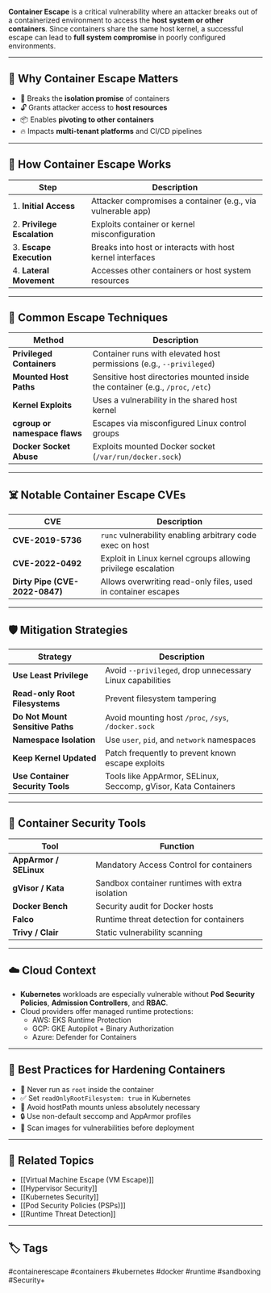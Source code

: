**Container Escape** is a critical vulnerability where an attacker breaks out of a containerized environment to access the **host system or other containers**. Since containers share the same host kernel, a successful escape can lead to **full system compromise** in poorly configured environments.

---

## 🎯 Why Container Escape Matters

- 🚨 Breaks the **isolation promise** of containers
- 🔓 Grants attacker access to **host resources**
- 📦 Enables **pivoting to other containers**
- 🔥 Impacts **multi-tenant platforms** and CI/CD pipelines

---

## 🧱 How Container Escape Works

| Step                     | Description                                                 |
|--------------------------|-------------------------------------------------------------|
| 1. **Initial Access**     | Attacker compromises a container (e.g., via vulnerable app) |
| 2. **Privilege Escalation**| Exploits container or kernel misconfiguration              |
| 3. **Escape Execution**   | Breaks into host or interacts with host kernel interfaces   |
| 4. **Lateral Movement**   | Accesses other containers or host system resources          |

---

## 🧪 Common Escape Techniques

| Method                     | Description                                                     |
|----------------------------|-----------------------------------------------------------------|
| **Privileged Containers**  | Container runs with elevated host permissions (e.g., `--privileged`) |
| **Mounted Host Paths**     | Sensitive host directories mounted inside the container (e.g., `/proc`, `/etc`) |
| **Kernel Exploits**        | Uses a vulnerability in the shared host kernel                 |
| **cgroup or namespace flaws** | Escapes via misconfigured Linux control groups              |
| **Docker Socket Abuse**    | Exploits mounted Docker socket (`/var/run/docker.sock`)        |

---

## ☠️ Notable Container Escape CVEs

| CVE                 | Description                                       |
|---------------------|---------------------------------------------------|
| **CVE-2019-5736**   | `runc` vulnerability enabling arbitrary code exec on host |
| **CVE-2022-0492**   | Exploit in Linux kernel cgroups allowing privilege escalation |
| **Dirty Pipe (CVE-2022-0847)** | Allows overwriting read-only files, used in container escapes |

---

## 🛡️ Mitigation Strategies

| Strategy                      | Description                                                    |
|-------------------------------|----------------------------------------------------------------|
| **Use Least Privilege**       | Avoid `--privileged`, drop unnecessary Linux capabilities       |
| **Read-only Root Filesystems**| Prevent filesystem tampering                                   |
| **Do Not Mount Sensitive Paths**| Avoid mounting host `/proc`, `/sys`, `/docker.sock`           |
| **Namespace Isolation**       | Use `user`, `pid`, and `network` namespaces                    |
| **Keep Kernel Updated**       | Patch frequently to prevent known escape exploits              |
| **Use Container Security Tools** | Tools like AppArmor, SELinux, Seccomp, gVisor, Kata Containers|

---

## 🧰 Container Security Tools

| Tool              | Function                                |
|-------------------|------------------------------------------|
| **AppArmor / SELinux** | Mandatory Access Control for containers |
| **gVisor / Kata**   | Sandbox container runtimes with extra isolation |
| **Docker Bench**    | Security audit for Docker hosts         |
| **Falco**           | Runtime threat detection for containers |
| **Trivy / Clair**   | Static vulnerability scanning           |

---

## ☁️ Cloud Context

- **Kubernetes** workloads are especially vulnerable without **Pod Security Policies**, **Admission Controllers**, and **RBAC**.
- Cloud providers offer managed runtime protections:
  - AWS: EKS Runtime Protection
  - GCP: GKE Autopilot + Binary Authorization
  - Azure: Defender for Containers

---

## 🧩 Best Practices for Hardening Containers

- 🛑 Never run as `root` inside the container
- ✅ Set `readOnlyRootFilesystem: true` in Kubernetes
- 🚫 Avoid hostPath mounts unless absolutely necessary
- 🔒 Use non-default seccomp and AppArmor profiles
- 🧼 Scan images for vulnerabilities before deployment

---

## 📎 Related Topics

- [[Virtual Machine Escape (VM Escape)]]
- [[Hypervisor Security]]
- [[Kubernetes Security]]
- [[Pod Security Policies (PSPs)]]
- [[Runtime Threat Detection]]

---

## 🏷 Tags

#containerescape #containers #kubernetes #docker #runtime #sandboxing #Security+
